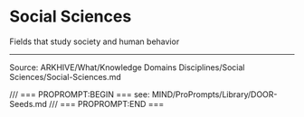 # Social Sciences

Fields that study society and human behavior

---
Source: ARKHIVE/What/Knowledge Domains Disciplines/Social Sciences/Social-Sciences.md

/// === PROPROMPT:BEGIN ===
see: MIND/ProPrompts/Library/DOOR-Seeds.md
/// === PROPROMPT:END ===
